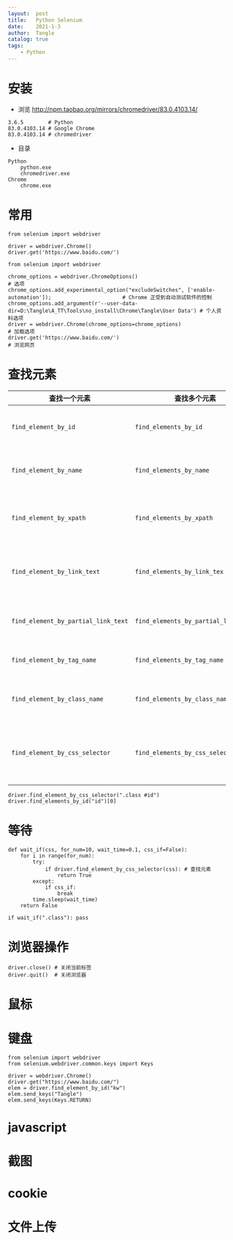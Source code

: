 ```yaml
---
layout:  post
title:   Python Selenium
date:    2021-1-3
author:  Tangle
catalog: true
tags:
    - Python
---
```


# 安装

- 浏览 <http://npm.taobao.org/mirrors/chromedriver/83.0.4103.14/>

```
3.6.5        # Python
83.0.4103.14 # Google Chrome
83.0.4103.14 # chromedriver
```

- 目录

```
Python
    python.exe
    chromedriver.exe
Chrome
    chrome.exe
```

# 常用

```
from selenium import webdriver

driver = webdriver.Chrome()
driver.get('https://www.baidu.com/')
```

```
from selenium import webdriver

chrome_options = webdriver.ChromeOptions()                                                              # 选项
chrome_options.add_experimental_option("excludeSwitches", ['enable-automation']);                       # Chrome 正受到自动测试软件的控制
chrome_options.add_argument(r'--user-data-dir=D:\Tangle\A_TT\Tools\no_install\Chrome\Tangle\User Data') # 个人资料选项
driver = webdriver.Chrome(chrome_options=chrome_options)                                                # 加载选项
driver.get('https://www.baidu.com/')                                                                    # 浏览网页
```

# 查找元素

| 查找一个元素                        | 查找多个元素                         | 作用                    |
| ----------------------------------- | ------------------------------------ | ----------------------- |
| `find_element_by_id`                | `find_elements_by_id`                | 通过元素 id 查找        |
| `find_element_by_name`              | `find_elements_by_name`              | 通过元素 name 查找      |
| `find_element_by_xpath`             | `find_elements_by_xpath`             | 通过 xpath 表达式查找   |
| `find_element_by_link_text`         | `find_elements_by_link_tex`          | 通过完整超链接查找      |
| `find_element_by_partial_link_text` | `find_elements_by_partial_link_text` | 通过部分链接查找        |
| `find_element_by_tag_name`          | `find_elements_by_tag_name`          | 通过标签查找            |
| `find_element_by_class_name`        | `find_elements_by_class_name`        | 通过类名进行查找        |
| `find_element_by_css_selector`      | `find_elements_by_css_selector`      | 通过 css 选择器进行查找 |

```
driver.find_element_by_css_selector(".class #id")
driver.find_elements_by_id("id")[0]
```

# 等待

```
def wait_if(css, for_num=10, wait_time=0.1, css_if=False):
    for i in range(for_num):
        try:
            if driver.find_element_by_css_selector(css): # 查找元素
                return True
        except:
            if css_if:
                break
        time.sleep(wait_time)
    return False

if wait_if(".class"): pass
```

# 浏览器操作

```
driver.close() # 关闭当前标签
driver.quit()  # 关闭浏览器
```

# 鼠标

# 键盘

```
from selenium import webdriver
from selenium.webdriver.common.keys import Keys

driver = webdriver.Chrome()
driver.get("https://www.baidu.com/")
elem = driver.find_element_by_id("kw")
elem.send_keys("Tangle")
elem.send_keys(Keys.RETURN)
```

# javascript

# 截图

# cookie

# 文件上传
